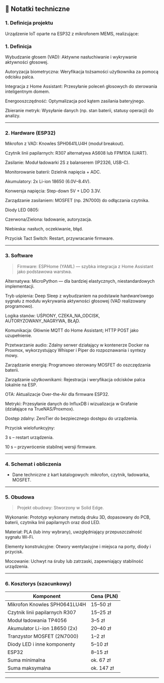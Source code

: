 ## 📝 Notatki techniczne

### 1. Definicja projektu

Urządzenie IoT oparte na ESP32 z mikrofonem MEMS, realizujące:

### 1. Definicja

Wybudzanie głosem (VAD): Aktywne nasłuchiwanie i wykrywanie aktywności głosowej.

Autoryzacja biometryczna: Weryfikacja tożsamości użytkownika za pomocą odcisku palca.

Integracja z Home Assistant: Przesyłanie poleceń głosowych do sterowania inteligentnym domem.

Energooszczędność: Optymalizacja pod kątem zasilania bateryjnego.

Zbieranie metryk: Wysyłanie danych (np. stan baterii, statusy operacji) do analizy.

---

### 2. Hardware (ESP32)

Mikrofon z VAD: Knowles SPH0641LU4H (moduł breakout).

Czytnik linii papilarnych: R307 alternatywa AS608 lub FPM10A (UART).

Zasilanie: Moduł ładowarki 2S z balanserem (IP2326, USB-C).

Monitorowanie baterii: Dzielnik napięcia + ADC.

Akumulatory: 2x Li-ion 18650 (6.0V–8.4V).

Konwersja napięcia: Step-down 5V + LDO 3.3V.

Zarządzanie zasilaniem: MOSFET (np. 2N7000) do odłączania czytnika.

Diody LED 0805:

Czerwona/Zielona: ładowanie, autoryzacja.

Niebieska: nasłuch, oczekiwanie, błąd.

Przycisk Tact Switch: Restart, przywracanie firmware.

---

### 3. Software

> Firmware: ESPHome (YAML) — szybka integracja z Home Assistant jako podstawowa warstwa.

Alternatywa: MicroPython — dla bardziej elastycznych, niestandardowych implementacji.

Tryb uśpienia: Deep Sleep z wybudzaniem na podstawie hardware’owego sygnału z modułu wykrywania aktywności głosowej (VAD realizowany programowo).

Logika stanów: UŚPIONY, CZEKA_NA_ODCISK, AUTORYZOWANY_NAGRYWA, BŁĄD.

Komunikacja: Głównie MQTT do Home Assistant; HTTP POST jako uzupełnienie.

Przetwarzanie audio: Zdalny serwer działający w kontenerze Docker na Proxmox, wykorzystujący Whisper i Piper do rozpoznawania i syntezy mowy.

Zarządzanie energią: Programowo sterowany MOSFET do oszczędzania baterii.

Zarządzanie użytkownikami: Rejestracja i weryfikacja odcisków palca lokalnie na ESP.

OTA: Aktualizacje Over-the-Air dla firmware ESP32.

Metryki: Przesyłanie danych do InfluxDB i wizualizacja w Grafanie (działające na TrueNAS/Proxmox).

Dostęp zdalny: ZeroTier do bezpiecznego dostępu do urządzenia.

Przycisk wielofunkcyjny:

3 s – restart urządzenia.

10 s – przywrócenie stabilnej wersji firmware.

---

### 4. Schemat i obliczenia

- Dane techniczne z kart katalogowych: mikrofon, czytnik, ładowarka, MOSFET.

---

### 5. Obudowa

> Projekt obudowy: Stworzony w Solid Edge.

Wykonanie: Prototyp wykonany metodą druku 3D, dopasowany do PCB, baterii, czytnika linii papilarnych oraz diod LED.

Materiał: PLA (lub inny wybrany), uwzględniający przepuszczalność sygnału Wi-Fi.

Elementy konstrukcyjne: Otwory wentylacyjne i miejsca na porty, diody i przycisk.

Mocowanie: Uchwyt na śruby lub zatrzaski, zapewniający stabilność urządzenia.

---

### 6. Kosztorys (szacunkowy)

Komponent | Cena (PLN) |
---|---|
Mikrofon Knowles SPH0641LU4H | 15–50 zł |
Czytnik linii papilarnych R307 | 15–25 zł |
Moduł ładowania TP4056 | 3–5 zł |
Akumulator Li-ion 18650 (2x) | 20–40 zł |
Tranzystor MOSFET (2N7000) | 1–2 zł |
Diody LED i inne komponenty | 5–10 zł |
ESP32 | 8–15 zł |
Suma minimalna | ok. 67 zł |
Suma maksymalna | ok. 147 zł |
---

